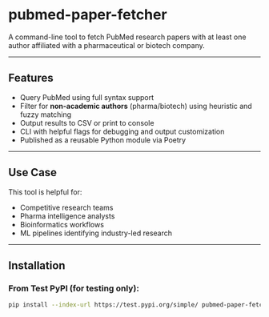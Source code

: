 # pubmed-paper-fetcher

A command-line tool to fetch PubMed research papers with at least one author affiliated with a pharmaceutical or biotech company.

---

## Features

- Query PubMed using full syntax support
- Filter for **non-academic authors** (pharma/biotech) using heuristic and fuzzy matching
- Output results to CSV or print to console
- CLI with helpful flags for debugging and output customization
- Published as a reusable Python module via Poetry

---

## Use Case

This tool is helpful for:
- Competitive research teams
- Pharma intelligence analysts
- Bioinformatics workflows
- ML pipelines identifying industry-led research

---

## Installation

### From Test PyPI (for testing only):
```bash
pip install --index-url https://test.pypi.org/simple/ pubmed-paper-fetcher
